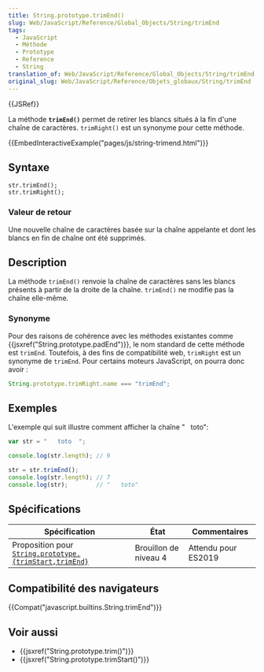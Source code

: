 ```yaml
---
title: String.prototype.trimEnd()
slug: Web/JavaScript/Reference/Global_Objects/String/trimEnd
tags:
  - JavaScript
  - Méthode
  - Prototype
  - Reference
  - String
translation_of: Web/JavaScript/Reference/Global_Objects/String/trimEnd
original_slug: Web/JavaScript/Reference/Objets_globaux/String/trimEnd
---
```

{{JSRef}}

La méthode **`trimEnd()`** permet de retirer les blancs situés à la fin d'une chaîne de caractères. `trimRight()` est un synonyme pour cette méthode.

{{EmbedInteractiveExample("pages/js/string-trimend.html")}}

## Syntaxe

    str.trimEnd();
    str.trimRight();

### Valeur de retour

Une nouvelle chaîne de caractères basée sur la chaîne appelante et dont les blancs en fin de chaîne ont été supprimés.

## Description

La méthode `trimEnd()` renvoie la chaîne de caractères sans les blancs présents à partir de la droite de la chaîne. `trimEnd()` ne modifie pas la chaîne elle-même.

### Synonyme

Pour des raisons de cohérence avec les méthodes existantes comme {{jsxref("String.prototype.padEnd")}}, le nom standard de cette méthode est `trimEnd`. Toutefois, à des fins de compatibilité web, `trimRight` est un synonyme de `trimEnd`. Pour certains moteurs JavaScript, on pourra donc avoir :

```js
String.prototype.trimRight.name === "trimEnd";
```

## Exemples

L'exemple qui suit illustre comment afficher la chaîne "   toto":

```js
var str = "   toto  ";

console.log(str.length); // 9

str = str.trimEnd();
console.log(str.length); // 7
console.log(str);        // "   toto"
```

## Spécifications

| Spécification                                                                                                                                                        | État                  | Commentaires        |
| -------------------------------------------------------------------------------------------------------------------------------------------------------------------- | --------------------- | ------------------- |
| Proposition pour [`String.prototype.{trimStart,trimEnd}`](https://github.com/tc39/proposal-string-left-right-trim/#stringprototypetrimstart--stringprototypetrimend) | Brouillon de niveau 4 | Attendu pour ES2019 |

## Compatibilité des navigateurs

{{Compat("javascript.builtins.String.trimEnd")}}

## Voir aussi

- {{jsxref("String.prototype.trim()")}}
- {{jsxref("String.prototype.trimStart()")}}
